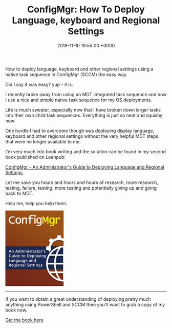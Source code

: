 ﻿---
layout: post
title:  "ConfigMgr: How To Deploy Language, keyboard and Regional Settings"
date:   2019-11-10 19:55:00 +0000
categories: ConfigMgr
tags: [configmgr, powershell, book, TS, task, sequence]
---

How to deploy language, keyboard and other regional settings using a native task sequence in ConfigMgr (SCCM) the easy way.

Did I say it was easy?  yup - it is.

I recently broke away from using an MDT integrated task sequence and now I use a nice and simple native task sequence for my OS deployments.

Life is much sweeter, especially now that I have broken down larger tasks into their own child task sequences.  Everything is just so neat and squishy now.

One hurdle I had to overcome though was deploying display language, keyboard and other regional settings without the very helpful MDT steps that were no longer available to me.

I'm very much into book writing and the solution can be found in my second book published on Leanpub:

[ConfigMgr - An Administrator's Guide to Deploying Language and Regional Settings](https://leanpub.com/configmgr-DeployLang/)

Let me save you hours and hours and hours of research, more research, testing, failure, testing, more testing and potentially giving up and going back to MDT.

Help me, help you help them.

![](/assets/images/smalllangbook.png)

---

If you want to obtain a great understanding of deploying pretty much anything using PowerShell and SCCM then you'll want to grab a copy of my book now.

[Get the book here](https://leanpub.com/configmgr-DeployUsingPS)
